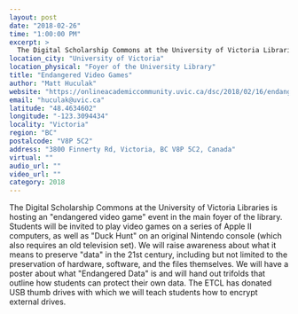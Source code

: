 ```yaml
---
layout: post
date: "2018-02-26"
time: "1:00:00 PM"
excerpt: >
  The Digital Scholarship Commons at the University of Victoria Libraries is hosting an "endangered video game" event in the main foyer of the...
location_city: "University of Victoria"
location_physical: "Foyer of the University Library"
title: "Endangered Video Games"
author: "Matt Huculak"
website: "https://onlineacademiccommunity.uvic.ca/dsc/2018/02/16/endangered-data-week-2018/"
email: "huculak@uvic.ca"
latitude: "48.4634602"
longitude: "-123.3094434"
locality: "Victoria"
region: "BC"
postalcode: "V8P 5C2"
address: "3800 Finnerty Rd, Victoria, BC V8P 5C2, Canada"
virtual: ""
audio_url: ""
video_url: ""
category: 2018
---
```


The Digital Scholarship Commons at the University of Victoria Libraries is hosting an "endangered video game" event in the main foyer of the library. Students will be invited to play video games on a series of Apple II computers, as well as "Duck Hunt" on an original Nintendo console (which also requires an old television set). We will raise awareness about what it means to preserve "data" in the 21st century, including but not limited to the preservation of hardware, software, and the files themselves. We will have a poster about what "Endangered Data" is and will hand out trifolds that outline how students can protect their own data. The ETCL has donated USB thumb drives with which we will teach students how to encrypt external drives.
